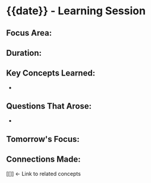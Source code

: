 # {{date}} - Learning Session

## Focus Area: 
## Duration: 
## Key Concepts Learned:
- 
## Questions That Arose:
- 
## Tomorrow's Focus:
## Connections Made:
[[]] ← Link to related concepts